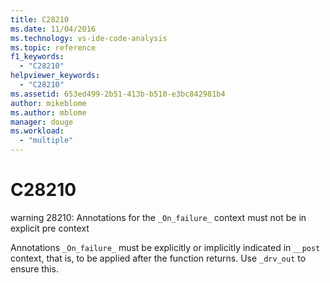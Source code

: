 ```yaml
---
title: C28210
ms.date: 11/04/2016
ms.technology: vs-ide-code-analysis
ms.topic: reference
f1_keywords:
  - "C28210"
helpviewer_keywords:
  - "C28210"
ms.assetid: 653ed499-2b51-413b-b510-e3bc842981b4
author: mikeblome
ms.author: mblome
manager: douge
ms.workload:
  - "multiple"
---
```

# C28210
warning 28210: Annotations for the `_On_failure_` context must not be in explicit pre context

 Annotations `_On_failure_` must be explicitly or implicitly indicated in `__post` context, that is, to be applied after the function returns.  Use `_drv_out` to ensure this.
